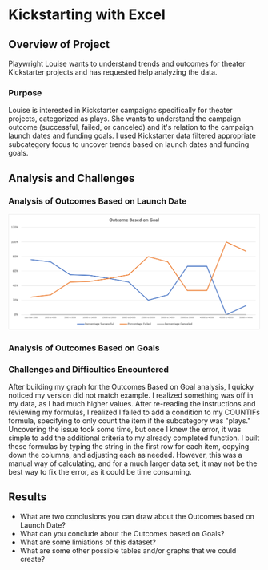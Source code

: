 # Kickstarting with Excel

## Overview of Project
Playwright Louise wants to understand trends and outcomes for theater Kickstarter projects and has requested help analyzing the data. 
### Purpose
Louise is interested in Kickstarter campaigns specifically for theater projects, categorized as plays. She wants to understand the campaign outcome (successful, failed, or canceled) and it's relation to the campaign launch dates and funding goals. I used Kickstarter data filtered appropriate subcategory focus to uncover trends based on launch dates and funding goals.
## Analysis and Challenges
### Analysis of Outcomes Based on Launch Date

![Outcomes_vs_Goals](Resources/Outcomes_vs_Goals.png)

### Analysis of Outcomes Based on Goals

### Challenges and Difficulties Encountered

After building my graph for the Outcomes Based on Goal analysis, I quicky noticed my version did not match example. I realized something was off in my data, as I had much higher values. After re-reading the instructions and reviewing my formulas, I realized I failed to add a condition to my COUNTIFs formula, specifying to only count the item if the subcategory was "plays." Uncovering the issue took some time, but once I knew the error, it was simple to add the additional criteria to my already completed function. I built these formulas by typing the string in the first row for each item, copying down the columns, and adjusting each as needed. However, this was a manual way of calculating, and for a much larger data set, it may not be the best way to fix the error, as it could be time consuming.

## Results
- What are two conclusions you can draw about the Outcomes based on Launch Date?
- What can you conclude about the Outcomes based on Goals?
- What are some limiations of this dataset?
- What are some other possible tables and/or graphs that we could create?
